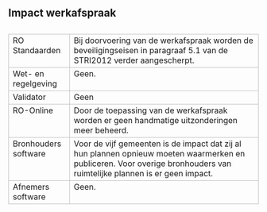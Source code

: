 ## Impact werkafspraak 

<table style='width: 100%;'><caption></caption>
<colgroup><col id='col1' style='width: 24.399117971334068%;'
<col id='col2' style='width: 75.60088202866592%;'
</colgroup>
<tbody valign='top'><tr><td align='left' style='border-top: 0.5pt solid #BFBFBF; border-left: 0.5pt solid #BFBFBF; border-bottom: 0.5pt solid #BFBFBF; border-right: 0.5pt solid #BFBFBF; background-color: none;'>RO Standaarden

</td>
<td align='left' style='border-top: 0.5pt solid #BFBFBF; border-left: 0.5pt solid #BFBFBF; border-bottom: 0.5pt solid #BFBFBF; border-right: 0.5pt solid #BFBFBF; background-color: none;'>Bij doorvoering van de werkafspraak worden de beveiligingseisen in paragraaf 5.1 van de STRI2012 verder aangescherpt. 

</td>
</tr>
<tr><td align='left' style='border-top: 0.5pt solid #BFBFBF; border-left: 0.5pt solid #BFBFBF; border-bottom: 0.5pt solid #BFBFBF; border-right: 0.5pt solid #BFBFBF; background-color: none;'>Wet- en regelgeving

</td>
<td align='left' style='border-top: 0.5pt solid #BFBFBF; border-left: 0.5pt solid #BFBFBF; border-bottom: 0.5pt solid #BFBFBF; border-right: 0.5pt solid #BFBFBF; background-color: none;'>Geen. 

</td>
</tr>
<tr><td align='left' style='border-top: 0.5pt solid #BFBFBF; border-left: 0.5pt solid #BFBFBF; border-bottom: 0.5pt solid #BFBFBF; border-right: 0.5pt solid #BFBFBF; background-color: none;'>Validator

</td>
<td align='left' style='border-top: 0.5pt solid #BFBFBF; border-left: 0.5pt solid #BFBFBF; border-bottom: 0.5pt solid #BFBFBF; border-right: 0.5pt solid #BFBFBF; background-color: none;'>Geen

</td>
</tr>
<tr><td align='left' style='border-top: 0.5pt solid #BFBFBF; border-left: 0.5pt solid #BFBFBF; border-bottom: 0.5pt solid #BFBFBF; border-right: 0.5pt solid #BFBFBF; background-color: none;'>RO-Online

</td>
<td align='left' style='border-top: 0.5pt solid #BFBFBF; border-left: 0.5pt solid #BFBFBF; border-bottom: 0.5pt solid #BFBFBF; border-right: 0.5pt solid #BFBFBF; background-color: none;'>Door de toepassing van de werkafspraak worden er geen handmatige uitzonderingen meer beheerd.

</td>
</tr>
<tr><td align='left' style='border-top: 0.5pt solid #BFBFBF; border-left: 0.5pt solid #BFBFBF; border-bottom: 0.5pt solid #BFBFBF; border-right: 0.5pt solid #BFBFBF; background-color: none;'>Bronhouders software

</td>
<td align='left' style='border-top: 0.5pt solid #BFBFBF; border-left: 0.5pt solid #BFBFBF; border-bottom: 0.5pt solid #BFBFBF; border-right: 0.5pt solid #BFBFBF; background-color: none;'>Voor de vijf gemeenten is de impact dat zij al hun plannen opnieuw moeten waarmerken en publiceren. Voor overige bronhouders van ruimtelijke plannen is er geen impact. 

</td>
</tr>
<tr><td align='left' style='border-top: 0.5pt solid #BFBFBF; border-left: 0.5pt solid #BFBFBF; border-bottom: 0.5pt solid #BFBFBF; border-right: 0.5pt solid #BFBFBF; background-color: none;'>Afnemers software

</td>
<td align='left' style='border-top: 0.5pt solid #BFBFBF; border-left: 0.5pt solid #BFBFBF; border-bottom: 0.5pt solid #BFBFBF; border-right: 0.5pt solid #BFBFBF; background-color: none;'>Geen.

</td>
</tr>
</tbody>
</table>

